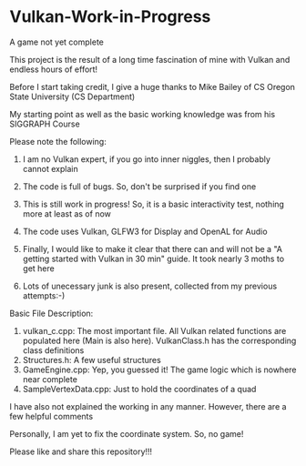 # Vulkan-Work-in-Progress
A game not yet complete

This project is the result of a long time fascination of mine with Vulkan and endless hours of effort!

Before I start taking credit, I give a huge thanks to Mike Bailey of CS Oregon State University (CS Department)

My starting point as well as the basic working knowledge was from his SIGGRAPH Course

Please note the following:

1. I am no Vulkan expert, if you go into inner niggles, then I probably cannot explain

2. The code is full of bugs. So, don't be surprised if you find one

3. This is still work in progress! So, it is a basic interactivity test, nothing more at least as of now

4. The code uses Vulkan, GLFW3 for Display and OpenAL for Audio

5. Finally, I would like to make it clear that there can and will not be a "A getting started with Vulkan in 30 min" guide. It took nearly 3 moths to get here

6. Lots of unecessary junk is also present, collected from my previous attempts:-)

Basic File Description:

1. vulkan_c.cpp: The most important file. All Vulkan related functions are populated here (Main is also here). VulkanClass.h has the corresponding class definitions
2. Structures.h: A few useful structures
3. GameEngine.cpp: Yep, you guessed it! The game logic which is nowhere near complete
4. SampleVertexData.cpp: Just to hold the coordinates of a quad

I have also not explained the working in any manner. However, there are a few helpful comments

Personally, I am yet to fix the coordinate system. So, no game!

Please like and share this repository!!!
